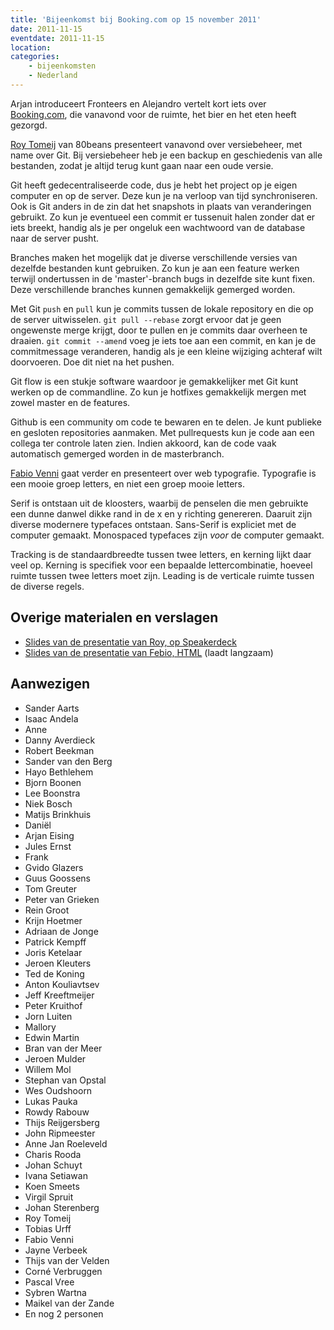 ```yaml
---
title: 'Bijeenkomst bij Booking.com op 15 november 2011'
date: 2011-11-15
eventdate: 2011-11-15
location:
categories:
    - bijeenkomsten
    - Nederland
---
```


Arjan introduceert Fronteers en Alejandro vertelt kort iets over [Booking.com](http://booking.com), die vanavond voor de ruimte, het bier en het eten heeft gezorgd.

[Roy Tomeij](http://roytomeij.com/) van 80beans presenteert vanavond over versiebeheer, met name over Git. Bij versiebeheer heb je een backup en geschiedenis van alle bestanden, zodat je altijd terug kunt gaan naar een oude versie.

Git heeft gedecentraliseerde code, dus je hebt het project op je eigen computer en op de server. Deze kun je na verloop van tijd synchroniseren. Ook is Git anders in de zin dat het snapshots in plaats van veranderingen gebruikt. Zo kun je eventueel een commit er tussenuit halen zonder dat er iets breekt, handig als je per ongeluk een wachtwoord van de database naar de server pusht.

Branches maken het mogelijk dat je diverse verschillende versies van dezelfde bestanden kunt gebruiken. Zo kun je aan een feature werken terwijl ondertussen in de 'master'-branch bugs in dezelfde site kunt fixen. Deze verschillende branches kunnen gemakkelijk gemerged worden.

Met Git `push` en `pull` kun je commits tussen de lokale repository en die op de server uitwisselen. `git pull --rebase` zorgt ervoor dat je geen ongewenste merge krijgt, door te pullen en je commits daar overheen te draaien. `git commit --amend` voeg je iets toe aan een commit, en kan je de commitmessage veranderen, handig als je een kleine wijziging achteraf wilt doorvoeren. Doe dit niet na het pushen.

Git flow is een stukje software waardoor je gemakkelijker met Git kunt werken op de commandline. Zo kun je hotfixes gemakkelijk mergen met zowel master en de features.

Github is een community om code te bewaren en te delen. Je kunt publieke en gesloten repositories aanmaken. Met pullrequests kun je code aan een collega ter controle laten zien. Indien akkoord, kan de code vaak automatisch gemerged worden in de masterbranch.

[Fabio Venni](http://fabio.antanix.net/) gaat verder en presenteert over web typografie. Typografie is een mooie groep letters, en niet een groep mooie letters.

Serif is ontstaan uit de kloosters, waarbij de penselen die men gebruikte een dunne danwel dikke rand in de x en y richting genereren. Daaruit zijn diverse modernere typefaces ontstaan. Sans-Serif is expliciet met de computer gemaakt. Monospaced typefaces zijn _voor_ de computer gemaakt.

Tracking is de standaardbreedte tussen twee letters, en kerning lijkt daar veel op. Kerning is specifiek voor een bepaalde lettercombinatie, hoeveel ruimte tussen twee letters moet zijn. Leading is de verticale ruimte tussen de diverse regels.

## Overige materialen en verslagen

-   [Slides van de presentatie van Roy, op Speakerdeck](http://speakerdeck.com/u/roy/p/git-your-act-together)
-   [Slides van de presentatie van Febio, HTML](http://www.antanix.net/_presentation/typography/) (laadt langzaam)

## Aanwezigen

-   Sander Aarts
-   Isaac Andela
-   Anne
-   Danny Averdieck
-   Robert Beekman
-   Sander van den Berg
-   Hayo Bethlehem
-   Bjorn Boonen
-   Lee Boonstra
-   Niek Bosch
-   Matijs Brinkhuis
-   Daniël
-   Arjan Eising
-   Jules Ernst
-   Frank
-   Gvido Glazers
-   Guus Goossens
-   Tom Greuter
-   Peter van Grieken
-   Rein Groot
-   Krijn Hoetmer
-   Adriaan de Jonge
-   Patrick Kempff
-   Joris Ketelaar
-   Jeroen Kleuters
-   Ted de Koning
-   Anton Kouliavtsev
-   Jeff Kreeftmeijer
-   Peter Kruithof
-   Jorn Luiten
-   Mallory
-   Edwin Martin
-   Bran van der Meer
-   Jeroen Mulder
-   Willem Mol
-   Stephan van Opstal
-   Wes Oudshoorn
-   Lukas Pauka
-   Rowdy Rabouw
-   Thijs Reijgersberg
-   John Ripmeester
-   Anne Jan Roeleveld
-   Charis Rooda
-   Johan Schuyt
-   Ivana Setiawan
-   Koen Smeets
-   Virgil Spruit
-   Johan Sterenberg
-   Roy Tomeij
-   Tobias Urff
-   Fabio Venni
-   Jayne Verbeek
-   Thijs van der Velden
-   Corné Verbruggen
-   Pascal Vree
-   Sybren Wartna
-   Maikel van der Zande
-   En nog 2 personen
